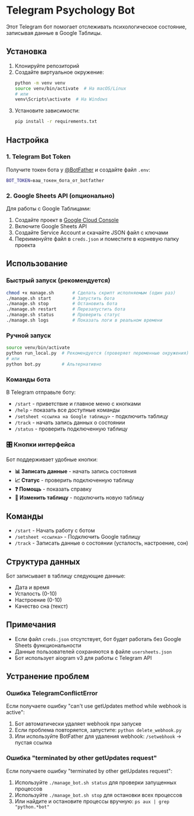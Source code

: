 # Telegram Psychology Bot

Этот Telegram бот помогает отслеживать психологическое состояние, записывая данные в Google Таблицы.

## Установка

1. Клонируйте репозиторий
2. Создайте виртуальное окружение:
   ```bash
   python -m venv venv
   source venv/bin/activate  # На macOS/Linux
   # или
   venv\Scripts\activate  # На Windows
   ```
3. Установите зависимости:
   ```bash
   pip install -r requirements.txt
   ```

## Настройка

### 1. Telegram Bot Token
Получите токен бота у [@BotFather](https://t.me/BotFather) и создайте файл `.env`:

```bash
BOT_TOKEN=ваш_токен_бота_от_botfather
```

### 2. Google Sheets API (опционально)
Для работы с Google Таблицами:

1. Создайте проект в [Google Cloud Console](https://console.cloud.google.com/)
2. Включите Google Sheets API
3. Создайте Service Account и скачайте JSON файл с ключами
4. Переименуйте файл в `creds.json` и поместите в корневую папку проекта

## Использование

### Быстрый запуск (рекомендуется)
```bash
chmod +x manage.sh       # Сделать скрипт исполняемым (один раз)
./manage.sh start        # Запустить бота
./manage.sh stop         # Остановить бота
./manage.sh restart      # Перезапустить бота
./manage.sh status       # Проверить статус
./manage.sh logs         # Показать логи в реальном времени
```

### Ручной запуск
```bash
source venv/bin/activate
python run_local.py  # Рекомендуется (проверяет переменные окружения)
# или
python bot.py        # Альтернативно
```

### Команды бота
В Telegram отправьте боту:
- `/start` - приветствие и главное меню с кнопками
- `/help` - показать все доступные команды
- `/setsheet <ссылка на Google таблицу>` - подключить таблицу
- `/track` - начать запись данных о состоянии
- `/status` - проверить подключенную таблицу

### 🎛️ Кнопки интерфейса
Бот поддерживает удобные кнопки:
- **📊 Записать данные** - начать запись состояния
- **📈 Статус** - проверить подключенную таблицу
- **❓ Помощь** - показать справку
- **🔗 Изменить таблицу** - подключить новую таблицу

## Команды

- `/start` - Начать работу с ботом
- `/setsheet <ссылка>` - Подключить Google таблицу
- `/track` - Записать данные о состоянии (усталость, настроение, сон)

## Структура данных

Бот записывает в таблицу следующие данные:
- Дата и время
- Усталость (0-10)
- Настроение (0-10)  
- Качество сна (текст)

## Примечания

- Если файл `creds.json` отсутствует, бот будет работать без Google Sheets функциональности
- Данные пользователей сохраняются в файле `usersheets.json`
- Бот использует aiogram v3 для работы с Telegram API

## Устранение проблем

### Ошибка TelegramConflictError
Если получаете ошибку "can't use getUpdates method while webhook is active":
1. Бот автоматически удаляет webhook при запуске
2. Если проблема повторяется, запустите: `python delete_webhook.py`
3. Или используйте BotFather для удаления webhook: `/setwebhook` → пустая ссылка

### Ошибка "terminated by other getUpdates request"
Если получаете ошибку "terminated by other getUpdates request":
1. Используйте `./manage_bot.sh status` для проверки запущенных процессов
2. Используйте `./manage_bot.sh stop` для остановки всех процессов
3. Или найдите и остановите процессы вручную: `ps aux | grep "python.*bot"` 